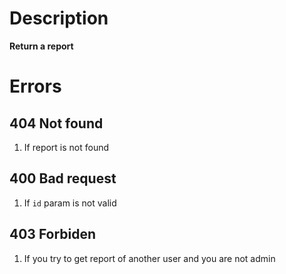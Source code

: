 # Description 

**Return a report**

# Errors
## 404 Not found
1. If report is not found

## 400 Bad request
1. If `id` param is not valid

## 403 Forbiden
1. If you try to get report of another user and you are not admin 
